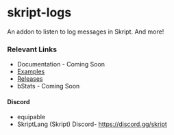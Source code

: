 # skript-logs
An addon to listen to log messages in Skript. And more!

### Relevant Links
- Documentation - Coming Soon
- [Examples](https://github.com/Blueyescat/skript-logs/wiki/Examples)
- [Releases](https://github.com/EquipableMC/SkLogs/releases)
- bStats - Coming Soon

#### Discord
- equipable
- SkriptLang (Skript) Discord- https://discord.gg/skript
